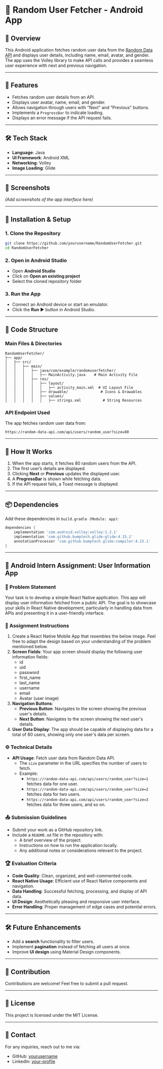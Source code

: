 # 📱 Random User Fetcher - Android App

## 📌 Overview
This Android application fetches random user data from the [Random Data API](https://random-data-api.com) and displays user details, including name, email, avatar, and gender. The app uses the Volley library to make API calls and provides a seamless user experience with next and previous navigation.

---

## 🚀 Features
- Fetches random user details from an API.
- Displays user avatar, name, email, and gender.
- Allows navigation through users with "Next" and "Previous" buttons.
- Implements a `ProgressBar` to indicate loading.
- Displays an error message if the API request fails.

---

## 🛠️ Tech Stack
- **Language**: Java
- **UI Framework**: Android XML
- **Networking**: Volley
- **Image Loading**: Glide

---

## 📲 Screenshots
_(Add screenshots of the app interface here)_

---

## 🔧 Installation & Setup

### **1. Clone the Repository**
```sh
git clone https://github.com/yourusername/RandomUserFetcher.git
cd RandomUserFetcher
```

### **2. Open in Android Studio**
- Open **Android Studio**
- Click on **Open an existing project**
- Select the cloned repository folder

### **3. Run the App**
- Connect an Android device or start an emulator.
- Click the **Run** ▶️ button in Android Studio.

---

## 📜 Code Structure

### **Main Files & Directories**
```
RandomUserFetcher/
├── app/
│   ├── src/
│   │   ├── main/
│   │   │   ├── java/com/example/randomuserfetcher/
│   │   │   │   ├── MainActivity.java    # Main Activity File
│   │   │   ├── res/
│   │   │   │   ├── layout/
│   │   │   │   │   ├── activity_main.xml  # UI Layout File
│   │   │   │   ├── drawable/               # Icons & Drawables
│   │   │   │   ├── values/
│   │   │   │   │   ├── strings.xml          # String Resources
```

### **API Endpoint Used**
The app fetches random user data from:
```
https://random-data-api.com/api/users/random_user?size=80
```

---

## 🎯 How It Works
1. When the app starts, it fetches 80 random users from the API.
2. The first user’s details are displayed.
3. Clicking **Next** or **Previous** updates the displayed user.
4. A **ProgressBar** is shown while fetching data.
5. If the API request fails, a Toast message is displayed.

---

## 📦 Dependencies
Add these dependencies in `build.gradle (Module: app)`:
```gradle
dependencies {
    implementation 'com.android.volley:volley:1.2.1'
    implementation 'com.github.bumptech.glide:glide:4.15.1'
    annotationProcessor 'com.github.bumptech.glide:compiler:4.15.1'
}
```

---

## 📂 Android Intern Assignment: User Information App

### 📌 Problem Statement
Your task is to develop a simple React Native application. This app will display user information fetched from a public API. The goal is to showcase your skills in React Native development, particularly in handling data from APIs and presenting it in a user-friendly interface.

### 📜 Assignment Instructions
1. Create a React Native Mobile App that resembles the below image. Feel free to adapt the design based on your understanding of the problem mentioned below.
2. **Screen Fields**: Your app screen should display the following user information fields:
   - id
   - uid
   - password
   - first_name
   - last_name
   - username
   - email
   - Avatar (user image)
3. **Navigation Buttons**:
   - **Previous Button**: Navigates to the screen showing the previous user's details.
   - **Next Button**: Navigates to the screen showing the next user's details.
4. **User Data Display**: The app should be capable of displaying data for a total of 80 users, showing only one user's data per screen.

### ⚙️ Technical Details
- **API Usage**: Fetch user data from Random Data API.
  - The `size` parameter in the URL specifies the number of users to fetch.
  - Example:
    - `https://random-data-api.com/api/users/random_user?size=1` fetches data for one user.
    - `https://random-data-api.com/api/users/random_user?size=2` fetches data for two users.
    - `https://random-data-api.com/api/users/random_user?size=3` fetches data for three users, and so on.

### 📤 Submission Guidelines
- Submit your work as a GitHub repository link.
- Include a `README.md` file in the repository with:
  - A brief overview of the project.
  - Instructions on how to run the application locally.
  - Any additional notes or considerations relevant to the project.

### 🏆 Evaluation Criteria
- **Code Quality**: Clean, organized, and well-commented code.
- **React Native Usage**: Efficient use of React Native components and navigation.
- **Data Handling**: Successful fetching, processing, and display of API data.
- **UI Design**: Aesthetically pleasing and responsive user interface.
- **Error Handling**: Proper management of edge cases and potential errors.

---

## 🛠️ Future Enhancements
- Add a **search** functionality to filter users.
- Implement **pagination** instead of fetching all users at once.
- Improve **UI design** using Material Design components.

---

## 🤝 Contribution
Contributions are welcome! Feel free to submit a pull request.

---

## 📄 License
This project is licensed under the MIT License.

---

## 💬 Contact
For any inquiries, reach out to me via:
- GitHub: [yourusername](https://github.com/yourusername)
- LinkedIn: [your-profile](https://linkedin.com/in/your-profile)

